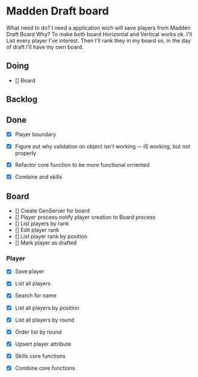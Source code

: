 # Madden Draft board
What need to do?
I need a application wich will save players from Madden Draft Board
Why?
To make both board Horizontal and Vertical works ok.
I'll List every player I've interest.
Then I'll rank they in my board so, in the day of draft I'll have my own board.

## Doing
- [] Board

## Backlog

## Done
- [x] Player boundary
- [x] Figure out why validation on object isn't working -- IS working, but not properly
- [x] Refactor core function to be more functional orriented
- [x] Combine and skills


## Board
- [] Create GenServer for board
- [] Player process notify player creation to Board process
- [] List players by rank
- [] Edit player rank
- [] List player rank by position
- [] Mark player as drafted

### Player
- [x] Save player 
- [x] List all players 
- [x] Search for name
- [x] List all players by position
- [x] List all players by round
- [x] Order list by round
- [x] Upsert player attribute
- [x] Skills core functions
- [x] Combine core functions

